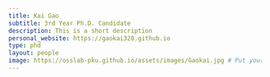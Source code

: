 ```yaml
---
title: Kai Gao
subtitle: 3rd Year Ph.D. Candidate
description: This is a short description
personal_website: https://gaokai320.github.io
type: phd
layout: people
image: https://osslab-pku.github.io/assets/images/Gaokai.jpg # Put your avatar here or upload one
---
```


